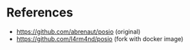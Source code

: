 # References

- https://github.com/abrenaut/posio (original)
- https://github.com/l4rm4nd/posio (fork with docker image)
